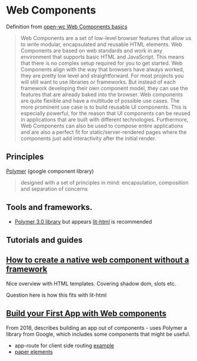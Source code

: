 # Web Components

Definition from [open-wc Web Components basics](https://open-wc.org/codelabs/basics/web-components.html?index=/codelabs/#0)

> Web Components are a set of low-level browser features that allow us to write modular, encapsulated and reusable HTML elements. Web Components are based on web standards and work in any environment that supports basic HTML and JavaScript. This means that there is no complex setup required for you to get started.
> Web Components align with the way that browsers have always worked, they are pretty low level and straightforward. For most projects you will still want to use libraries or frameworks. But instead of each framework developing their own component model, they can use the features that are already baked into the browser.
> Web components are quite flexible and have a multitude of possible use cases. The more prominent use case is to build reusable UI components. This is especially powerful, for the reason that UI components can be reused in applications that are built with different technologies.
> Furthermore, Web Components can also be used to compose entire applications and are also a perfect fit for static/server-rendered pages where the components just add interactivity after the initial render.

## Principles

[Polymer](https://www.polymer-project.org/blog/routing) (google component library)
> designed with a set of principles in mind: encapsulation, composition and separation of concerns

## Tools and frameworks.

- [Polymer 3.0 library](https://polymer-library.polymer-project.org/3.0/docs/devguide/feature-overview) but appears [lit-html](https://43081j.com/2018/08/future-of-polymer) is recommended

## Tutorials and guides

## [How to create a native web component without a framework](https://www.thinktecture.com/en/web-components/native-web-components-without-framework/#how-to-style-your-web-component)

Nice overview with HTML templates. Covering shadow dom, slots etc.

Question here is how this fits with lit-html

## [Build your First App with Web components](https://auth0.com/blog/build-your-first-app-with-polymer-and-web-components/)

From 2018, describes building an app out of components - uses Polymer a library from Google, which includes some components that might be useful.

- app-route for client side routing [example](https://www.polymer-project.org/blog/routing)
- [paper elements](https://www.webcomponents.org/collection/PolymerElements/paper-elements)

